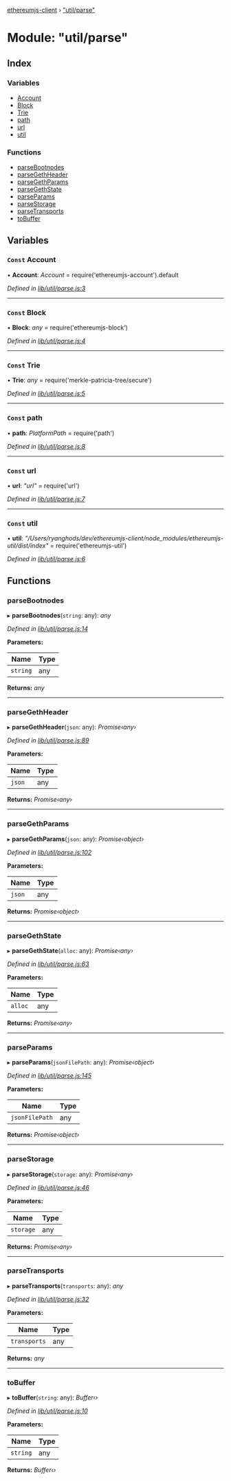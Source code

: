 [ethereumjs-client](../README.md) › ["util/parse"](_util_parse_.md)

# Module: "util/parse"

## Index

### Variables

* [Account](_util_parse_.md#const-account)
* [Block](_util_parse_.md#const-block)
* [Trie](_util_parse_.md#const-trie)
* [path](_util_parse_.md#const-path)
* [url](_util_parse_.md#const-url)
* [util](_util_parse_.md#const-util)

### Functions

* [parseBootnodes](_util_parse_.md#parsebootnodes)
* [parseGethHeader](_util_parse_.md#parsegethheader)
* [parseGethParams](_util_parse_.md#parsegethparams)
* [parseGethState](_util_parse_.md#parsegethstate)
* [parseParams](_util_parse_.md#parseparams)
* [parseStorage](_util_parse_.md#parsestorage)
* [parseTransports](_util_parse_.md#parsetransports)
* [toBuffer](_util_parse_.md#tobuffer)

## Variables

### `Const` Account

• **Account**: *Account* = require('ethereumjs-account').default

*Defined in [lib/util/parse.js:3](https://github.com/ethereumjs/ethereumjs-client/blob/master/lib/util/parse.js#L3)*

___

### `Const` Block

• **Block**: *any* = require('ethereumjs-block')

*Defined in [lib/util/parse.js:4](https://github.com/ethereumjs/ethereumjs-client/blob/master/lib/util/parse.js#L4)*

___

### `Const` Trie

• **Trie**: *any* = require('merkle-patricia-tree/secure')

*Defined in [lib/util/parse.js:5](https://github.com/ethereumjs/ethereumjs-client/blob/master/lib/util/parse.js#L5)*

___

### `Const` path

• **path**: *PlatformPath* = require('path')

*Defined in [lib/util/parse.js:8](https://github.com/ethereumjs/ethereumjs-client/blob/master/lib/util/parse.js#L8)*

___

### `Const` url

• **url**: *"url"* = require('url')

*Defined in [lib/util/parse.js:7](https://github.com/ethereumjs/ethereumjs-client/blob/master/lib/util/parse.js#L7)*

___

### `Const` util

• **util**: *"/Users/ryanghods/dev/ethereumjs-client/node_modules/ethereumjs-util/dist/index"* = require('ethereumjs-util')

*Defined in [lib/util/parse.js:6](https://github.com/ethereumjs/ethereumjs-client/blob/master/lib/util/parse.js#L6)*

## Functions

###  parseBootnodes

▸ **parseBootnodes**(`string`: any): *any*

*Defined in [lib/util/parse.js:14](https://github.com/ethereumjs/ethereumjs-client/blob/master/lib/util/parse.js#L14)*

**Parameters:**

Name | Type |
------ | ------ |
`string` | any |

**Returns:** *any*

___

###  parseGethHeader

▸ **parseGethHeader**(`json`: any): *Promise‹any›*

*Defined in [lib/util/parse.js:89](https://github.com/ethereumjs/ethereumjs-client/blob/master/lib/util/parse.js#L89)*

**Parameters:**

Name | Type |
------ | ------ |
`json` | any |

**Returns:** *Promise‹any›*

___

###  parseGethParams

▸ **parseGethParams**(`json`: any): *Promise‹object›*

*Defined in [lib/util/parse.js:102](https://github.com/ethereumjs/ethereumjs-client/blob/master/lib/util/parse.js#L102)*

**Parameters:**

Name | Type |
------ | ------ |
`json` | any |

**Returns:** *Promise‹object›*

___

###  parseGethState

▸ **parseGethState**(`alloc`: any): *Promise‹any›*

*Defined in [lib/util/parse.js:63](https://github.com/ethereumjs/ethereumjs-client/blob/master/lib/util/parse.js#L63)*

**Parameters:**

Name | Type |
------ | ------ |
`alloc` | any |

**Returns:** *Promise‹any›*

___

###  parseParams

▸ **parseParams**(`jsonFilePath`: any): *Promise‹object›*

*Defined in [lib/util/parse.js:145](https://github.com/ethereumjs/ethereumjs-client/blob/master/lib/util/parse.js#L145)*

**Parameters:**

Name | Type |
------ | ------ |
`jsonFilePath` | any |

**Returns:** *Promise‹object›*

___

###  parseStorage

▸ **parseStorage**(`storage`: any): *Promise‹any›*

*Defined in [lib/util/parse.js:46](https://github.com/ethereumjs/ethereumjs-client/blob/master/lib/util/parse.js#L46)*

**Parameters:**

Name | Type |
------ | ------ |
`storage` | any |

**Returns:** *Promise‹any›*

___

###  parseTransports

▸ **parseTransports**(`transports`: any): *any*

*Defined in [lib/util/parse.js:32](https://github.com/ethereumjs/ethereumjs-client/blob/master/lib/util/parse.js#L32)*

**Parameters:**

Name | Type |
------ | ------ |
`transports` | any |

**Returns:** *any*

___

###  toBuffer

▸ **toBuffer**(`string`: any): *Buffer‹›*

*Defined in [lib/util/parse.js:10](https://github.com/ethereumjs/ethereumjs-client/blob/master/lib/util/parse.js#L10)*

**Parameters:**

Name | Type |
------ | ------ |
`string` | any |

**Returns:** *Buffer‹›*
